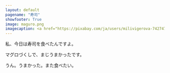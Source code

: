 ```yaml
---
layout: default
pagename: "寿司"
showfooter: True
image: maguro.png
imagecaption: <a href="https://pixabay.com/ja/users/milivigerova-742747/?utm_source=link-attribution&amp;utm_medium=referral&amp;utm_campaign=image&amp;utm_content=716430">Milada Vigerova</a>による<a href="https://pixabay.com/ja/?utm_source=link-attribution&amp;utm_medium=referral&amp;utm_campaign=image&amp;utm_content=716430">Pixabay</a>からの画像
---
```


私、今日は寿司を食べたんですよ。

マグロづくしで、まじうまかったです。

うん。うまかった。また食べたい。
